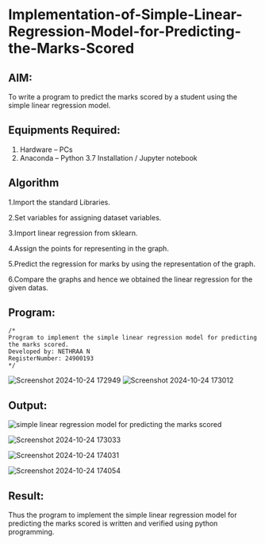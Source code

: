 # Implementation-of-Simple-Linear-Regression-Model-for-Predicting-the-Marks-Scored

## AIM:
To write a program to predict the marks scored by a student using the simple linear regression model.

## Equipments Required:
1. Hardware – PCs
2. Anaconda – Python 3.7 Installation / Jupyter notebook

## Algorithm
1.Import the standard Libraries.

2.Set variables for assigning dataset variables. 

3.Import linear regression from sklearn. 

4.Assign the points for representing in the graph. 

5.Predict the regression for marks by using the representation of the graph.

6.Compare the graphs and hence we obtained the linear regression for the given datas.

## Program:
```
/*
Program to implement the simple linear regression model for predicting the marks scored.
Developed by: NETHRAA N
RegisterNumber: 24900193 
*/
```
![Screenshot 2024-10-24 172949](https://github.com/user-attachments/assets/9298b04d-ebf1-4f93-91ac-59133da747c2)
![Screenshot 2024-10-24 173012](https://github.com/user-attachments/assets/3bbf6c38-b92c-4891-84e1-067afb84d0ee)


## Output:
![simple linear regression model for predicting the marks scored](sam.png)

![Screenshot 2024-10-24 173033](https://github.com/user-attachments/assets/4e1b620f-e86a-4294-a915-bdbb87fc77b6)

![Screenshot 2024-10-24 174031](https://github.com/user-attachments/assets/749f6858-9782-44b1-b430-27d89b4e25ff)

![Screenshot 2024-10-24 174054](https://github.com/user-attachments/assets/1bfd2f14-fddb-4c57-968e-af5a1269813b)


## Result:
Thus the program to implement the simple linear regression model for predicting the marks scored is written and verified using python programming.
